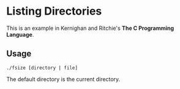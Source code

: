 # Listing Directories

This is an example in Kernighan and Ritchie's **The C Programming Language**.

## Usage

```
./fsize [directory | file]
```

The default directory is the current directory.
